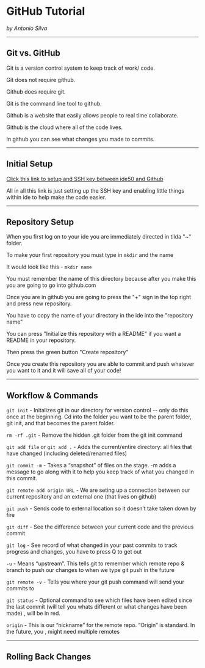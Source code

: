 # GitHub Tutorial

_by Antonio Silva_

---
## Git vs. GitHub

Git is a version control system to keep track of work/ code.

Git does not require github.

Github does require git.

Git is the command line tool to github.

Github is a website that easily allows people to real time collaborate.

Github is the cloud where all of the code lives.

In github you can see what changes you made to commits.

---
## Initial Setup

[Click this link to setup and SSH key between ide50 and Github](https://github.com/hstatsep/ide50)

All in all this link is just setting up the SSH key and enabling little things within ide to help make the code easier.

---
## Repository Setup

When you first log on to your ide you are immediately directed in tilda "~" folder.

To make your first repository you must type in `mkdir` and the name 

It would look like this - `mkdir name`

You must remember the name of this directory because after you make this you are going to go into github.com

Once you are in github you are going to press the "+" sign in the top right and press new repository.

You have to copy the name of your directory in the ide into the "repository name"

You can press "Initialize this repository with a README" if you want a README in your repository.

Then press the green button "Create repository"

Once you create this repository you are able to commit and push whatever you want to it and it will save all of your code!
  
---
## Workflow & Commands

`git init` - Initalizes git in our directory for version control -- only do this once at the beginning. Cd into the folder you want to be the parent folder, git init, and that becomes the parent folder. 

`rm -rf .git` - Remove the hidden .git folder from the git init command

`git add file` or `git add .` - Adds the current/entire directory: all files that have changed (including deleted/renamed files)

`git commit -m` - Takes a “snapshot” of files on the stage. -m adds a message to go along with it to help you keep track of what you changed in this commit.

`git remote add origin URL` - We are seting up a connection between our current repository and an external one (that lives on github)

`git push` - Sends code to external location so it doesn’t take taken down by fire

`git diff` - See the difference between your current code and the previous commit

`git log` -  See record of what changed in your past commits to track progress and changes, you have to press Q to get out

`-u` - Means “upstream”. This tells git to remember which remote repo & branch to push our changes to when we type git push in the future

`git remote -v` - Tells you where your git push command will send your commits to

`git status` - Optional command to see which files have been edited since the last commit (will tell you whats different or what changes have been made) , will be in red.

`origin` - This is our “nickname” for the remote repo. “Origin” is standard. In the future, you , might need multiple remotes

---
## Rolling Back Changes

